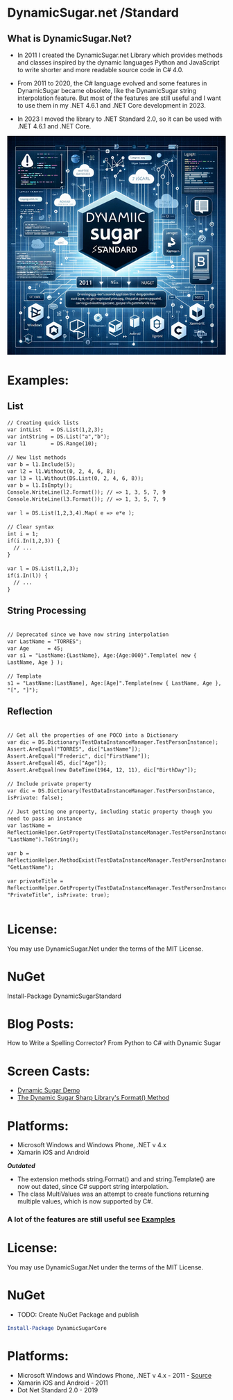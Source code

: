DynamicSugar.net /Standard
===============

## What is DynamicSugar.Net?
* In 2011 I created the DynamicSugar.net Library which 
provides methods and classes inspired by the dynamic 
languages Python and JavaScript to write shorter and more readable source code in C# 4.0.

* From 2011 to 2020, the C# language evolved and some features in DynamicSugar became obsolete, like
the DynamicSugar string interpolation feature. But most of the features are still useful and I want 
to use them in my .NET 4.6.1 and .NET Core development in 2023.

* In 2023 I moved the library to .NET Standard 2.0, so it can be used with .NET 4.6.1 and .NET Core.

![Logo ](DynamicSugarNet.50.png "Logo")

# Examples:
## List
```cssharp
// Creating quick lists
var intList   = DS.List(1,2,3);
var intString = DS.List("a","b");
var l1        = DS.Range(10);

// New list methods
var b = l1.Include(5);
var l2 = l1.Without(0, 2, 4, 6, 8);
var l3 = l1.Without(DS.List(0, 2, 4, 6, 8));
var b = l1.IsEmpty();
Console.WriteLine(l2.Format()); // => 1, 3, 5, 7, 9
Console.WriteLine(l3.Format()); // => 1, 3, 5, 7, 9

var l = DS.List(1,2,3,4).Map( e => e*e );

// Clear syntax
int i = 1;
if(i.In(1,2,3)) {
  // ...
}

var l = DS.List(1,2,3);
if(i.In(l)) {
  // ...
}

```

## String Processing
```cssharp

// Deprecated since we have now string interpolation
var LastName = "TORRES";
var Age      = 45;
var s1 = "LastName:{LastName}, Age:{Age:000}".Template( new { LastName, Age } );

// Template
s1 = "LastName:[LastName], Age:[Age]".Template(new { LastName, Age }, "[", "]");

``````

## Reflection
```cssharp

// Get all the properties of one POCO into a Dictionary
var dic = DS.Dictionary(TestDataInstanceManager.TestPersonInstance);
Assert.AreEqual("TORRES", dic["LastName"]);
Assert.AreEqual("Frederic", dic["FirstName"]);
Assert.AreEqual(45, dic["Age"]);
Assert.AreEqual(new DateTime(1964, 12, 11), dic["BirthDay"]);

// Include private property
var dic = DS.Dictionary(TestDataInstanceManager.TestPersonInstance, isPrivate: false);

// Just getting one property, including static property though you need to pass an instance
var lastName = ReflectionHelper.GetProperty(TestDataInstanceManager.TestPersonInstance, "LastName").ToString();

var b = ReflectionHelper.MethodExist(TestDataInstanceManager.TestPersonInstance, "GetLastName");

var privateTitle = ReflectionHelper.GetProperty(TestDataInstanceManager.TestPersonInstance, "PrivateTitle", isPrivate: true);


``````

# License:
You may use DynamicSugar.Net under the terms of the MIT License.
  
# NuGet
Install-Package DynamicSugarStandard

# Blog Posts:
How to Write a Spelling Corrector? From Python to C# with Dynamic Sugar 
  
# Screen Casts: 
* [Dynamic Sugar Demo](https://www.youtube.com/watch?v=aUDxnU4VY2s&feature=youtu.be)
* [The Dynamic Sugar Sharp Library's Format() Method](https://www.youtube.com/watch?v=ggFEs0JyM90)

# Platforms:
* Microsoft Windows and Windows Phone, .NET v 4.x
* Xamarin iOS and Android

***Outdated***
- The extension methods string.Format() and and string.Template() are now out dated,
since C# support string interpolation.
- The class MultiValues was an attempt to create functions returning multiple values, which is now supported by C#.

### A lot of the features are still useful see  [Examples](http://frederictorres.blogspot.com/2014/03/dynamicsugarnet.html)

# License:
You may use DynamicSugar.Net under the terms of the MIT License.
  
# NuGet
* TODO: Create NuGet Package and publish
```powershell
Install-Package DynamicSugarCore
```

# Platforms: 
* Microsoft Windows and Windows Phone, .NET v 4.x - 2011 - [Source](https://github.com/fredericaltorres/DynamicSugarNet)
* Xamarin iOS and Android - 2011
* Dot Net Standard 2.0 - 2019
